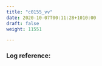 ```yaml
---
title: "c0155_vv"
date: 2020-10-07T00:11:28+1010:00
draft: false
weight: 11551

---
```


### Log reference: <no value>

```
